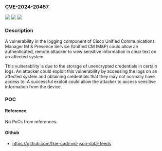 ### [CVE-2024-20457](https://cve.mitre.org/cgi-bin/cvename.cgi?name=CVE-2024-20457)
![](https://img.shields.io/static/v1?label=Product&message=Cisco%20Unified%20Communications%20Manager%20IM%20and%20Presence%20Service&color=blue)
![](https://img.shields.io/static/v1?label=Version&message=%3D%2011.5(1)SU6%20&color=brighgreen)
![](https://img.shields.io/static/v1?label=Vulnerability&message=Exposure%20of%20Sensitive%20Information%20to%20an%20Unauthorized%20Actor&color=brighgreen)

### Description

A vulnerability in the logging component of Cisco Unified Communications Manager IM &amp; Presence Service (Unified CM IM&amp;P) could allow an authenticated, remote attacker to view sensitive information in clear text on an affected system.This vulnerability is due to the storage of unencrypted credentials in certain logs. An attacker could exploit this vulnerability by accessing the logs on an affected system and obtaining credentials that they may not normally have access to. A successful exploit could allow the attacker to access sensitive information from the device.

### POC

#### Reference
No PoCs from references.

#### Github
- https://github.com/fkie-cad/nvd-json-data-feeds

